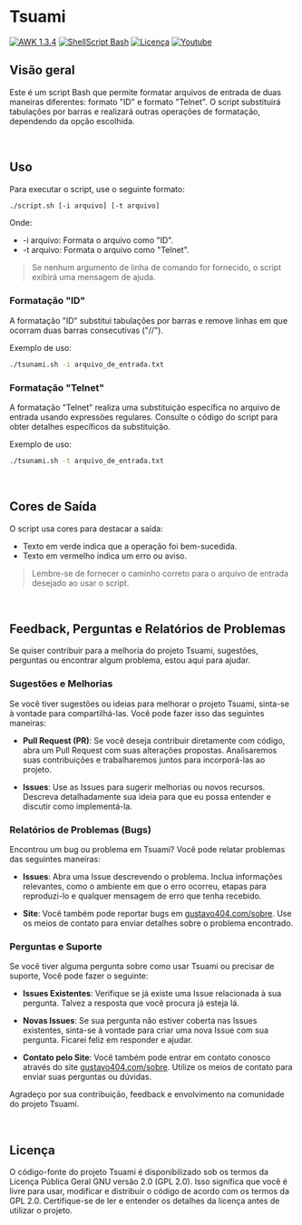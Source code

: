 # Tsuami
[![AWK 1.3.4](https://img.shields.io/badge/AWK-1.3.4-red)](https://packages.debian.org/stable/awk) 
[![ShellScript Bash](https://img.shields.io/badge/ShellScript-Bash-blue)](https://www.gnu.org/software/bash/)
[![Licença](https://img.shields.io/badge/Licen%C3%A7a-GPL%202.0-yellow)](https://github.com/gustavo404/Tsuami/blob/main/LICENSE)
[![Youtube](https://img.shields.io/badge/Youtube-Gustavo404-red.svg)](https://youtube.com/gustavo404)

## Visão geral
Este é um script Bash que permite formatar arquivos de entrada de duas maneiras diferentes: formato "ID" e formato "Telnet". O script substituirá tabulações por barras e realizará outras operações de formatação, dependendo da opção escolhida.

<br>

## Uso

Para executar o script, use o seguinte formato:

```bash
./script.sh [-i arquivo] [-t arquivo]
```

Onde:

- -i arquivo: Formata o arquivo como "ID".
- -t arquivo: Formata o arquivo como "Telnet".

> Se nenhum argumento de linha de comando for fornecido, o script exibirá uma mensagem de ajuda.

### Formatação "ID"

A formatação "ID" substitui tabulações por barras e remove linhas em que ocorram duas barras consecutivas ("//").

Exemplo de uso:
```bash
./tsunami.sh -i arquivo_de_entrada.txt
```

### Formatação "Telnet"
A formatação "Telnet" realiza uma substituição específica no arquivo de entrada usando expressões regulares. Consulte o código do script para obter detalhes específicos da substituição.

Exemplo de uso:
```bash
./tsunami.sh -t arquivo_de_entrada.txt
```

<br>

## Cores de Saída
O script usa cores para destacar a saída:

- Texto em verde indica que a operação foi bem-sucedida.
- Texto em vermelho indica um erro ou aviso.
> Lembre-se de fornecer o caminho correto para o arquivo de entrada desejado ao usar o script.

<br>

## Feedback, Perguntas e Relatórios de Problemas

Se quiser contribuir para a melhoria do projeto Tsuami, sugestões, perguntas ou encontrar algum problema, estou aqui para ajudar.

### Sugestões e Melhorias

Se você tiver sugestões ou ideias para melhorar o projeto Tsuami, sinta-se à vontade para compartilhá-las. Você pode fazer isso das seguintes maneiras:

- **Pull Request (PR)**: Se você deseja contribuir diretamente com código, abra um Pull Request com suas alterações propostas. Analisaremos suas contribuições e trabalharemos juntos para incorporá-las ao projeto.

- **Issues**: Use as Issues para sugerir melhorias ou novos recursos. Descreva detalhadamente sua ideia para que eu possa entender e discutir como implementá-la.

### Relatórios de Problemas (Bugs)

Encontrou um bug ou problema em Tsuami? Você pode relatar problemas das seguintes maneiras:

- **Issues**: Abra uma Issue descrevendo o problema. Inclua informações relevantes, como o ambiente em que o erro ocorreu, etapas para reproduzi-lo e qualquer mensagem de erro que tenha recebido.

- **Site**: Você também pode reportar bugs em [gustavo404.com/sobre](https://www.gustavo404.com/sobre). Use os meios de contato para enviar detalhes sobre o problema encontrado.

### Perguntas e Suporte

Se você tiver alguma pergunta sobre como usar Tsuami ou precisar de suporte, Você pode fazer o seguinte:

- **Issues Existentes**: Verifique se já existe uma Issue relacionada à sua pergunta. Talvez a resposta que você procura já esteja lá.

- **Novas Issues**: Se sua pergunta não estiver coberta nas Issues existentes, sinta-se à vontade para criar uma nova Issue com sua pergunta. Ficarei feliz em responder e ajudar.

- **Contato pelo Site**: Você também pode entrar em contato conosco através do site [gustavo404.com/sobre](https://www.gustavo404.com/sobre). Utilize os meios de contato para enviar suas perguntas ou dúvidas.

Agradeço por sua contribuição, feedback e envolvimento na comunidade do projeto Tsuami.

<br>

## Licença

O código-fonte do projeto Tsuami é disponibilizado sob os termos da Licença Pública Geral GNU versão 2.0 (GPL 2.0). Isso significa que você é livre para usar, modificar e distribuir o código de acordo com os termos da GPL 2.0. Certifique-se de ler e entender os detalhes da licença antes de utilizar o projeto.
